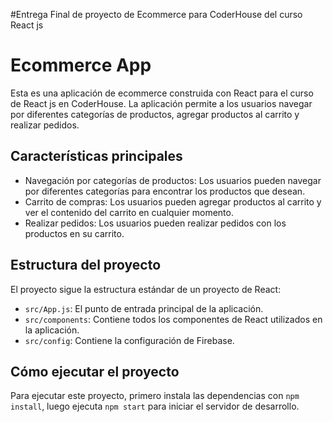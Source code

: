 #Entrega Final de proyecto de Ecommerce para CoderHouse del curso React js


# Ecommerce App

Esta es una aplicación de ecommerce construida con React para el curso de React js en CoderHouse. La aplicación permite a los usuarios navegar por diferentes categorías de productos, agregar productos al carrito y realizar pedidos.

## Características principales

- Navegación por categorías de productos: Los usuarios pueden navegar por diferentes categorías para encontrar los productos que desean.
- Carrito de compras: Los usuarios pueden agregar productos al carrito y ver el contenido del carrito en cualquier momento.
- Realizar pedidos: Los usuarios pueden realizar pedidos con los productos en su carrito.

## Estructura del proyecto

El proyecto sigue la estructura estándar de un proyecto de React:

- `src/App.js`: El punto de entrada principal de la aplicación.
- `src/components`: Contiene todos los componentes de React utilizados en la aplicación.
- `src/config`: Contiene la configuración de Firebase.

## Cómo ejecutar el proyecto

Para ejecutar este proyecto, primero instala las dependencias con `npm install`, luego ejecuta `npm start` para iniciar el servidor de desarrollo.